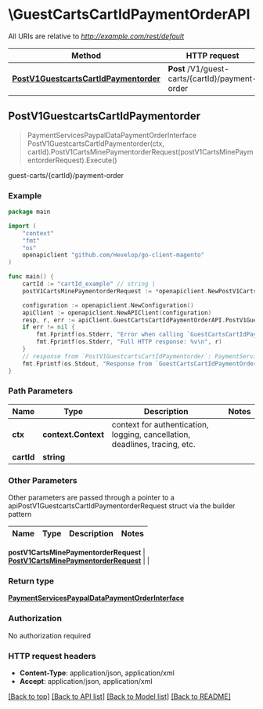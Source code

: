 # \GuestCartsCartIdPaymentOrderAPI

All URIs are relative to *http://example.com/rest/default*

Method | HTTP request | Description
------------- | ------------- | -------------
[**PostV1GuestcartsCartIdPaymentorder**](GuestCartsCartIdPaymentOrderAPI.md#PostV1GuestcartsCartIdPaymentorder) | **Post** /V1/guest-carts/{cartId}/payment-order | guest-carts/{cartId}/payment-order



## PostV1GuestcartsCartIdPaymentorder

> PaymentServicesPaypalDataPaymentOrderInterface PostV1GuestcartsCartIdPaymentorder(ctx, cartId).PostV1CartsMinePaymentorderRequest(postV1CartsMinePaymentorderRequest).Execute()

guest-carts/{cartId}/payment-order



### Example

```go
package main

import (
	"context"
	"fmt"
	"os"
	openapiclient "github.com/Hevelop/go-client-magento"
)

func main() {
	cartId := "cartId_example" // string | 
	postV1CartsMinePaymentorderRequest := *openapiclient.NewPostV1CartsMinePaymentorderRequest("MethodCode_example", "PaymentSource_example", "Location_example") // PostV1CartsMinePaymentorderRequest |  (optional)

	configuration := openapiclient.NewConfiguration()
	apiClient := openapiclient.NewAPIClient(configuration)
	resp, r, err := apiClient.GuestCartsCartIdPaymentOrderAPI.PostV1GuestcartsCartIdPaymentorder(context.Background(), cartId).PostV1CartsMinePaymentorderRequest(postV1CartsMinePaymentorderRequest).Execute()
	if err != nil {
		fmt.Fprintf(os.Stderr, "Error when calling `GuestCartsCartIdPaymentOrderAPI.PostV1GuestcartsCartIdPaymentorder``: %v\n", err)
		fmt.Fprintf(os.Stderr, "Full HTTP response: %v\n", r)
	}
	// response from `PostV1GuestcartsCartIdPaymentorder`: PaymentServicesPaypalDataPaymentOrderInterface
	fmt.Fprintf(os.Stdout, "Response from `GuestCartsCartIdPaymentOrderAPI.PostV1GuestcartsCartIdPaymentorder`: %v\n", resp)
}
```

### Path Parameters


Name | Type | Description  | Notes
------------- | ------------- | ------------- | -------------
**ctx** | **context.Context** | context for authentication, logging, cancellation, deadlines, tracing, etc.
**cartId** | **string** |  | 

### Other Parameters

Other parameters are passed through a pointer to a apiPostV1GuestcartsCartIdPaymentorderRequest struct via the builder pattern


Name | Type | Description  | Notes
------------- | ------------- | ------------- | -------------

 **postV1CartsMinePaymentorderRequest** | [**PostV1CartsMinePaymentorderRequest**](PostV1CartsMinePaymentorderRequest.md) |  | 

### Return type

[**PaymentServicesPaypalDataPaymentOrderInterface**](PaymentServicesPaypalDataPaymentOrderInterface.md)

### Authorization

No authorization required

### HTTP request headers

- **Content-Type**: application/json, application/xml
- **Accept**: application/json, application/xml

[[Back to top]](#) [[Back to API list]](../README.md#documentation-for-api-endpoints)
[[Back to Model list]](../README.md#documentation-for-models)
[[Back to README]](../README.md)

